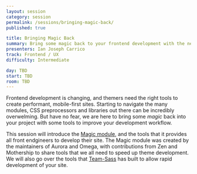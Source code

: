 ```yaml
---
layout: session
category: session
permalink: /sessions/bringing-magic-back/
published: true

title: Bringing Magic Back
summary: Bring some magic back to your frontend development with the needed modules and tools to speed your site up!
presenters: Ian Joseph Carrico
track: Frontend / UX
difficulty: Intermediate

day: TBD
start: TBD
room: TBD
---
```


Frontend development is changing, and themers need the right tools to create performant, mobile-first sites. Starting to navigate the many modules, CSS preprocessors and libraries out there can be incredibly overwelming. But have no fear, we are here to bring some *magic* back into your project with some tools to improve your development workflow.

This session will introduce the [Magic module](http://drupal.org/project/magic), and the tools that it provides all front endgineers to develop their site. The Magic module was created by the maintainers of Aurora and Omega, with contributions from Zen and Mothership to share tools that we all need to speed up theme development. We will also go over the tools that [Team-Sass](http://www.github.com/Team-Sass) has built to allow rapid development of your site.
